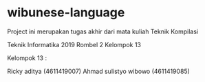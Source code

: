 # wibunese-language

Project ini merupakan tugas akhir dari mata kuliah Teknik Kompilasi

Teknik Informatika 2019 Rombel 2 Kelompok 13

Kelompok 13 :

Ricky aditya  (4611419007)
Ahmad sulistyo wibowo (4611419085)

